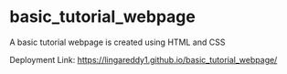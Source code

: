 # basic_tutorial_webpage
A basic tutorial webpage is created using HTML and CSS

Deployment Link: https://lingareddy1.github.io/basic_tutorial_webpage/
